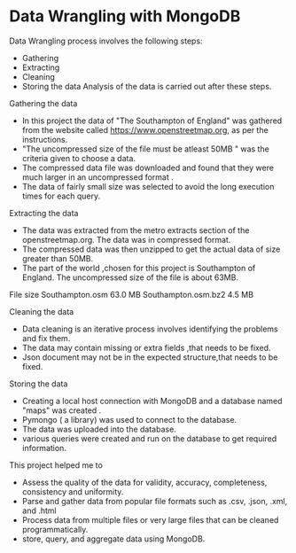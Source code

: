 # Data Wrangling with MongoDB


Data Wrangling process involves the following steps:
- Gathering
- Extracting
- Cleaning
- Storing the data
Analysis of the data is carried out after these steps.

Gathering the data
* In this project the data of "The Southampton of England" was gathered from the website called  https://www.openstreetmap.org, as per the instructions.
* "The uncompressed size of the file must be atleast 50MB " was the criteria given to choose a data.
* The compressed data file was downloaded and found that they were much larger in an uncompressed format .
* The data of fairly small size was selected to avoid the long execution times for each query.

Extracting the data
* The data was extracted from the metro extracts section of the openstreetmap.org. The data was in compressed format.
* The compressed data was then unzipped to get the actual data of size greater than 50MB.
* The part of the world ,chosen for this project is Southampton of England. The uncompressed size of the file is about 63MB.

File size
Southampton.osm 63.0 MB
Southampton.osm.bz2 4.5 MB

Cleaning the data
* Data cleaning is an iterative process involves identifying the problems and fix them.
* The data may contain missing or extra fields ,that needs to be fixed.
* Json document may not be in the expected structure,that needs to be fixed.

Storing the data
* Creating a local host connection with MongoDB and a database named "maps" was created .
* Pymongo ( a library) was used to connect to the database.
* The data was uploaded into the database.
* various queries were created and run on the database to get required information.

This project helped me to
- Assess the quality of the data for validity, accuracy, completeness, consistency and uniformity.
- Parse and gather data from popular file formats such as .csv, .json, .xml, and .html
- Process data from multiple files or very large files that can be cleaned programmatically.
- store, query, and aggregate data using MongoDB.
